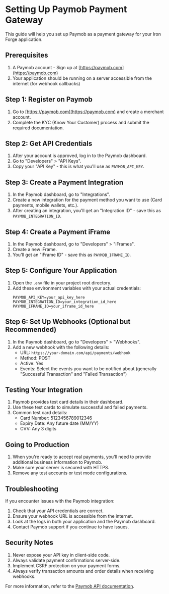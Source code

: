 # Setting Up Paymob Payment Gateway

This guide will help you set up Paymob as a payment gateway for your Iron Forge application.

## Prerequisites
1. A Paymob account - Sign up at [https://paymob.com](https://paymob.com)
2. Your application should be running on a server accessible from the internet (for webhook callbacks)

## Step 1: Register on Paymob
1. Go to [https://paymob.com](https://paymob.com) and create a merchant account.
2. Complete the KYC (Know Your Customer) process and submit the required documentation.

## Step 2: Get API Credentials
1. After your account is approved, log in to the Paymob dashboard.
2. Go to "Developers" > "API Keys".
3. Copy your "API Key" - this is what you'll use as `PAYMOB_API_KEY`.

## Step 3: Create a Payment Integration
1. In the Paymob dashboard, go to "Integrations".
2. Create a new integration for the payment method you want to use (Card payments, mobile wallets, etc.).
3. After creating an integration, you'll get an "Integration ID" - save this as `PAYMOB_INTEGRATION_ID`.

## Step 4: Create a Payment iFrame
1. In the Paymob dashboard, go to "Developers" > "iFrames".
2. Create a new iFrame.
3. You'll get an "iFrame ID" - save this as `PAYMOB_IFRAME_ID`.

## Step 5: Configure Your Application
1. Open the `.env` file in your project root directory.
2. Add these environment variables with your actual credentials:
   ```
   PAYMOB_API_KEY=your_api_key_here
   PAYMOB_INTEGRATION_ID=your_integration_id_here
   PAYMOB_IFRAME_ID=your_iframe_id_here
   ```

## Step 6: Set Up Webhooks (Optional but Recommended)
1. In the Paymob dashboard, go to "Developers" > "Webhooks".
2. Add a new webhook with the following details:
   - URL: `https://your-domain.com/api/payments/webhook`
   - Method: POST
   - Active: Yes
   - Events: Select the events you want to be notified about (generally "Successful Transaction" and "Failed Transaction")

## Testing Your Integration
1. Paymob provides test card details in their dashboard.
2. Use these test cards to simulate successful and failed payments.
3. Common test card details:
   - Card Number: 5123456789012346
   - Expiry Date: Any future date (MM/YY)
   - CVV: Any 3 digits

## Going to Production
1. When you're ready to accept real payments, you'll need to provide additional business information to Paymob.
2. Make sure your server is secured with HTTPS.
3. Remove any test accounts or test mode configurations.

## Troubleshooting
If you encounter issues with the Paymob integration:

1. Check that your API credentials are correct.
2. Ensure your webhook URL is accessible from the internet.
3. Look at the logs in both your application and the Paymob dashboard.
4. Contact Paymob support if you continue to have issues.

## Security Notes
1. Never expose your API key in client-side code.
2. Always validate payment confirmations server-side.
3. Implement CSRF protection on your payment forms.
4. Always verify transaction amounts and order details when receiving webhooks.

For more information, refer to the [Paymob API documentation](https://docs.paymob.com). 